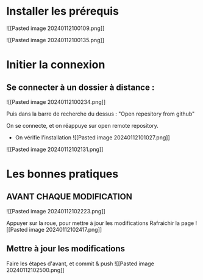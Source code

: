 
# Installer les prérequis

![[Pasted image 20240112100109.png]]

![[Pasted image 20240112100135.png]]


# Initier la connexion


## Se connecter à un dossier à distance :
![[Pasted image 20240112100234.png]]

Puis dans la barre de recherche du dessus : "Open repesitory from github"

On se connecte, et on réappuye sur open remote repository. 

* On vérifie l'installation 
![[Pasted image 20240112101027.png]]



![[Pasted image 20240112102131.png]]

# Les bonnes pratiques 

## AVANT CHAQUE MODIFICATION

![[Pasted image 20240112102223.png]]

Appuyer sur la roue, pour mettre à jour les modifications
Rafraichir la page 
![[Pasted image 20240112102417.png]]

## Mettre à jour les modifications

Faire les étapes d'avant, et commit & push 
![[Pasted image 20240112102500.png]]

